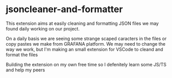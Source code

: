 # jsoncleaner-and-formatter
This extension aims at easily cleaning and formatting JSON files we may found daily working on our project.

On a daily basis we are seeing some strange scaped caracters in the files or copy pastes we make from GRAFANA platform. 
We may need to change the way we work, but I'm making an small extension for VSCode to cleand and format the files

Building the extension on my own free time so I defenitely learn some JS/TS and help my peers
